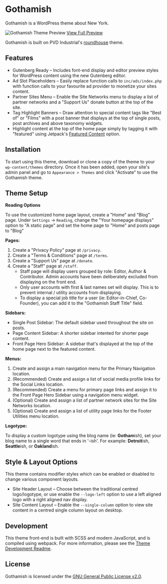 # Gothamish

Gothamish is a WordPress theme about New York.

![Gothamish Theme Preview](https://gothamish.press/wp-content/uploads/2019/01/gothamish-preview.png)
[View Full Preview](https://gothamish.press/wp-content/uploads/2019/01/gothamish-preview-full.png)

Gothamish is built on PVD Industrial's [roundhouse](https://github.com/ian-pvd/roundhouse) theme.

## Features
- Gutenberg Ready – Includes font-end display and editor preview styles for WordPress content using the new Gutenberg editor.
- Ad Slot Placeholders – Easily replace function calls to `inc/ads/index.php` with function calls to your favourite ad provider to monetize your sites content.
- Partner Sites Menu – Enable the Site Networks menu to display a list of partner networks and a "Support Us" donate button at the top of the site.
- Tag Highlight Banners – Draw attention to special content tags like "Best of" or "Films" with a post banner that displays at the top of single posts, post archives and above taxonomy widgets.
- Highlight content at the top of the home page simply by tagging it with "featured" using Jetpack's [Featured Content](https://jetpack.com/support/featured-content/) option.

## Installation
To start using this theme, download or clone a copy of the theme to your `wp-content/themes` directory. Once it has been added, open your site's admin panel and go to `Appearance > Themes` and click "Activate" to use the Gothamish theme.

## Theme Setup
**Reading Options**

To use the customized home page layout, create a "Home" and "Blog" page. Under `Settings` -> `Reading`, change the "Your homepage displays" option to "A static page" and set the home page to "Home" and posts page to "Blog"

**Pages:**
1. Create a "Privacy Policy" page at `/privacy`.
2. Create a "Terms & Conditions" page at `/terms`.
3. Create a "Support Us" page at `/donate`.
4. Create a "Staff" page at `/staff`.
    - Staff page will display users grouped by role: Editor, Author & Contributor. Admin accounts have been deliberately excluded from displaying on the front end.
    - Only user accounts with first & last names set will display. This is to prevent internal / utility accounts from displaying.
    - To display a special job title for a user (ie: Editor-in-Chief, Co-Founder), you can add it to the "Gothamish Staff Title" field.

**Sidebars:**
- Single Post Sidebar: The default sidebar used throughout the site on posts.
- Page Content Sidebar: A shorter sidebar intented for shorter page content.
- Front Page Hero Sidebar: A sidebar that's displayed at the top of the home page next to the featured content.

**Menus:**
1. Create and assign a main navigation menu for the Primary Navigation location.
2. (Recommended) Create and assign a list of social media profile links for the Social Links location.
3. (Recommended) Create a menu for primary page links and assign it to the Front Page Hero Sidebar using a navigation menu widget.
4. (Optional) Create and assign a list of partner network sites for the Site Networks location.
5. (Optional) Create and assign a list of utility page links for the Footer Utilities menu location.

**Logotype:**

To display a custom logotype using the blog name (ie: **Gotham**ish), set your blog name to a single word that ends in '-ish'. For example: **Detroit**ish, **Seattle**ish, or **Oakland**ish.

## Style & Layout Options
This theme contains modifier styles which can be enabled or disabled to change various component layouts.
- Site Header Layout – Choose between the traditional centred logo/logotype, or use enable the `--logo-left` option to use a left aligned logo with a right aligned nav display.
- Site Content Layout – Enable the `--single-column` option to view site content in a centred single column layout on desktop.

## Development
This theme front-end is built with SCSS and modern JavaScript, and is compiled using webpack. For more information, please see the [Theme Development Readme](./assets/README.md).

## License
Gothamish is licensed under the [GNU General Public License v2.0](https://github.com/ian-pvd/gothamish/blob/master/LICENSE).
